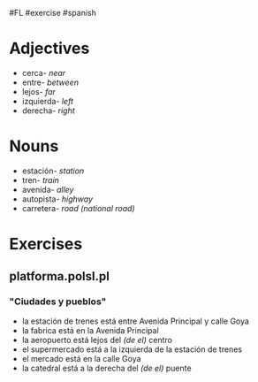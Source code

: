 #FL #exercise #spanish 

# Adjectives
- cerca- *near*
- entre- *between*
- lejos- *far*
- izquierda- *left*
- derecha- *right*

# Nouns
- estación- *station*
- tren- *train*
- avenida- *alley*
- autopista- *highway*
- carretera- *road (national road)*

# Exercises
## platforma.polsl.pl
### "Ciudades y pueblos"
- la estación de trenes está entre Avenida Principal y calle Goya
- la fabrica está en la Avenida Principal
- la aeropuerto está lejos del *(de el)* centro
- el supermercado está a la izquierda de la estación de trenes
- el mercado está en la calle Goya
- la catedral está a la derecha del *(de el)* puente